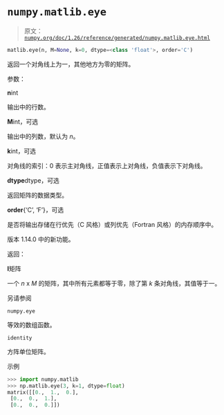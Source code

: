 # `numpy.matlib.eye`

> 原文：[`numpy.org/doc/1.26/reference/generated/numpy.matlib.eye.html`](https://numpy.org/doc/1.26/reference/generated/numpy.matlib.eye.html)

```py
matlib.eye(n, M=None, k=0, dtype=<class 'float'>, order='C')
```

返回一个对角线上为一，其他地方为零的矩阵。

参数：

**n**int

输出中的行数。

**M**int，可选

输出中的列数，默认为 *n*。

**k**int，可选

对角线的索引：0 表示主对角线，正值表示上对角线，负值表示下对角线。

**dtype**dtype，可选

返回矩阵的数据类型。

**order**{‘C’, ‘F’}，可选

是否将输出存储在行优先（C 风格）或列优先（Fortran 风格）的内存顺序中。

版本 1.14.0 中的新功能。

返回：

**I**矩阵

一个 *n* x *M* 的矩阵，其中所有元素都等于零，除了第 *k* 条对角线，其值等于一。

另请参阅

`numpy.eye`

等效的数组函数。

`identity`

方阵单位矩阵。

示例

```py
>>> import numpy.matlib
>>> np.matlib.eye(3, k=1, dtype=float)
matrix([[0.,  1.,  0.],
 [0.,  0.,  1.],
 [0.,  0.,  0.]]) 
```
